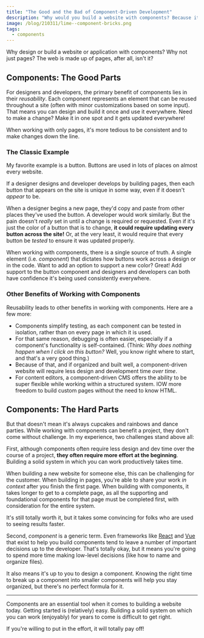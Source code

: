 ```yaml
---
title: "The Good and the Bad of Component-Driven Development"
description: "Why would you build a website with components? Because it can be great! But you should know what you're getting yourself into first."
image: /blog/210311/lime--component-bricks.png
tags:
  - components
---
```


Why design or build a website or application with components? Why not just pages? The web is made up of pages, after all, isn't it?

## Components: The Good Parts

For designers and developers, the primary benefit of components lies in their _reusability_. Each component represents an element that can be reused throughout a site (often with minor customizations based on some input). That means you can design and build it once and use it everywhere. Need to make a change? Make it in one spot and it gets updated everywhere!

When working with only pages, it's more tedious to be consistent and to make changes down the line.

### The Classic Example

My favorite example is a button. Buttons are used in lots of places on almost every website.

If a designer designs and developer develops by building pages, then each button that appears on the site is unique in some way, even if it doesn't _appear_ to be.

When a designer begins a new page, they'd copy and paste from other places they've used the button. A developer would work similarly. But the pain doesn't _really_ set in until a change is required or requested. Even if it's just the color of a button that is to change, **it could require updating every button across the site!** Or, at the very least, it would require that every button be _tested_ to ensure it was updated properly.

When working with components, there is a single source of truth. A single element (i.e. _component_) that dictates how buttons work across a design or in the code. Want to add an option to support a new color? Great! Add support to the button component and designers and developers can both have confidence it's being used consistently everywhere.

### Other Benefits of Working with Components

Reusability leads to other benefits in working with components. Here are a few more:

- Components simplify testing, as each component can be tested in isolation, rather than on every page in which it is used.
- For that same reason, debugging is often easier, especially if a component's functionality is self-contained. (Think: _Why does nothing happen when I click on this button?_ Well, you know right where to start, and that's a very good thing.)
- Because of that, and if organized and built well, a component-driven website will require less design and development time _over time_.
- For content editors, a component-driven CMS offers the ability to be super flexible while working within a structured system. IOW more freedom to build custom pages without the need to know HTML.

## Components: The Hard Parts

But that doesn't mean it's always cupcakes and rainbows and dance parties. While working with components can benefit a project, they don't come without challenge. In my experience, two challenges stand above all:

First, although components often require less design and dev time over the course of a project, **they often require more effort at the beginning**. Building a solid system in which you can work productively takes time.

When building a new website for someone else, this can be challenging for the customer. When building in pages, you're able to share your work _in context_ after you finish the first page. When building with components, it takes longer to get to a complete page, as all the supporting and foundational components for that page must be completed first, with consideration for the entire system.

It's still totally worth it, but it takes some convincing for folks who are used to seeing results faster.

Second, _component_ is a generic term. Even frameworks like [React](/blog/wtf-is-react/) and [Vue](https://vuejs.org/) that exist to help you build components tend to leave a number of important decisions up to the developer. That's totally okay, but it means you're going to spend more time making low-level decisions (like how to name and organize files).

It also means it's up to you to design a component. Knowing the right time to break up a component into smaller components will help you stay organized, but there's no perfect formula for it.

---

Components are an essential tool when it comes to building a website today. Getting started is (relatively) easy. Building a solid system on which you can work (enjoyably) for years to come is difficult to get right.

If you're willing to put in the effort, it will totally pay off!
